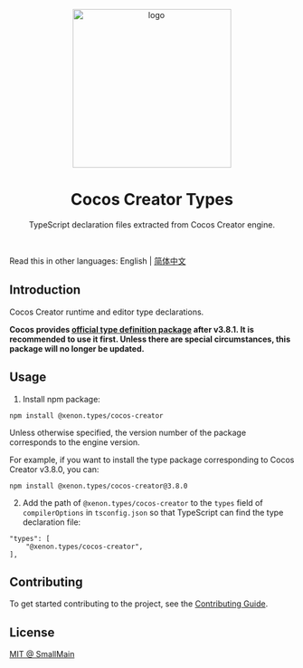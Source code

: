 <!-- 标志 -->
<p align="center">
  <a target="_blank" rel="noopener noreferrer">
    <img width="280" src="https://user-images.githubusercontent.com/1503156/112012067-d5cdf580-8b63-11eb-819a-1c32cf253b25.png" alt="logo">
  </a>
</p>
<!-- 名字 -->
<h1 align="center">Cocos Creator Types</h1>
<!-- 描述 -->
<p align="center">TypeScript declaration files extracted from Cocos Creator engine.</p>
<br/>

Read this in other languages: English | [简体中文](./README_zh-CN.md)

## Introduction

Cocos Creator runtime and editor type declarations.

**Cocos provides [official type definition package](https://github.com/cocos/creator-types) after v3.8.1. It is recommended to use it first. Unless there are special circumstances, this package will no longer be updated.**

## Usage

1. Install npm package:

```shell
npm install @xenon.types/cocos-creator
```

Unless otherwise specified, the version number of the package corresponds to the engine version.

For example, if you want to install the type package corresponding to Cocos Creator v3.8.0, you can:

```shell
npm install @xenon.types/cocos-creator@3.8.0
```

2. Add the path of `@xenon.types/cocos-creator` to the `types` field of `compilerOptions` in `tsconfig.json` so that TypeScript can find the type declaration file:

```json5
"types": [
    "@xenon.types/cocos-creator",
],
```

## Contributing

To get started contributing to the project, see the [Contributing Guide](./CONTRIBUTING.md).

## License

[MIT @ SmallMain](../LICENSE)
